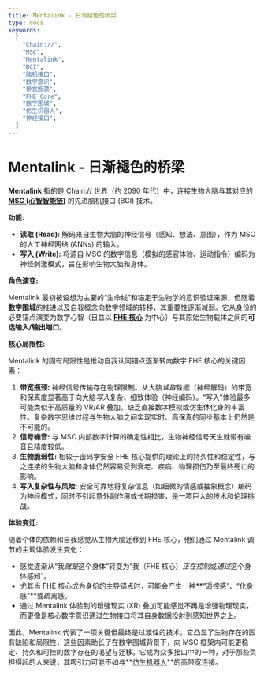 ```yaml
---
title: Mentalink - 日渐褪色的桥梁
type: docs
keywords:
  [
    "Chain://",
    "MSC",
    "Mentalink",
    "BCI",
    "脑机接口",
    "数字意识",
    "带宽瓶颈",
    "FHE Core",
    "数字围城",
    "仿生机器人",
    "神经接口",
  ]
---
```


# Mentalink - 日渐褪色的桥梁

**Mentalink** 指的是 Chain:// 世界（约 2090 年代）中，连接生物大脑与其对应的 **[MSC (心智智能链)](./MSC.md)** 的先进脑机接口 (BCI) 技术。

**功能:**

- **读取 (Read):** 解码来自生物大脑的神经信号（感知、想法、意图），作为 MSC 的人工神经网络 (ANNs) 的输入。
- **写入 (Write):** 将源自 MSC 的数字信息（模拟的感官体验、运动指令）编码为神经刺激模式，旨在影响生物大脑和身体。

**角色演变:**

Mentalink 最初被设想为主要的“生命线”和锚定于生物学的意识验证来源，但随着**数字围城**的推进以及自我概念向数字领域的转移，其重要性逐渐减弱。它从身份的必要锚点演变为数字心智（日益以 **[FHE 核心](./MSC.md)** 为中心）与其原始生物载体之间的**可选输入/输出端口**。

**核心局限性:**

Mentalink 的固有局限性是推动自我认同锚点逐渐转向数字 FHE 核心的关键因素：

1.  **带宽瓶颈:** 神经信号传输存在物理限制。从大脑*读取*数据（神经解码）的带宽和保真度显著高于向大脑*写入*复杂、细致体验（神经编码）。“写入”体验最多可能类似于高质量的 VR/AR 叠加，缺乏直接数字模拟或仿生体化身的丰富性。复杂数字思维过程与生物大脑之间实现实时、高保真的同步基本上仍然是不可能的。
2.  **信号噪音:** 与 MSC 内部数字计算的确定性相比，生物神经信号天生就带有噪音且精度较低。
3.  **生物脆弱性:** 相较于密码学安全 FHE 核心提供的理论上的持久性和稳定性，与之连接的生物大脑和身体仍然容易受到衰老、疾病、物理损伤乃至最终死亡的影响。
4.  **写入复杂性与风险:** 安全可靠地将复杂信息（如细微的情感或抽象概念）编码为神经模式，同时不引起意外副作用或长期损害，是一项巨大的技术和伦理挑战。

**体验变迁:**

随着个体的依赖和自我感觉从生物大脑迁移到 FHE 核心，他们通过 Mentalink 调节的主观体验发生变化：

- 感觉逐渐从“我*就是*这个身体”转变为“我（FHE 核心）*正在控制*或*通过*这个身体感知”。
- 尤其当 FHE 核心成为身份的主导锚点时，可能会产生一种**“遥控感”、“化身感”**或疏离感。
- 通过 Mentalink 体验到的增强现实 (XR) 叠加可能感觉不再是增强物理现实，而更像是核心数字意识通过生物接口将其自身数据投射到感知世界之上。

因此，Mentalink 代表了一项关键但最终是过渡性的技术。它凸显了生物存在的固有缺陷和局限性，这些因素助长了在数字围城背景下，向 MSC 框架内可能更稳定、持久和可控的数字存在的渴望与迁移。它成为众多接口中的一种，对于那些负担得起的人来说，其吸引力可能不如与**[仿生机器人](./MSC.md)**的高带宽连接。
